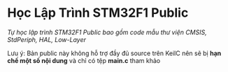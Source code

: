 # Học Lập Trình STM32F1 Public
*Tự học lập trình STM32F1 Public bao gồm code mẫu thư viện CMSIS, StdPeriph, HAL, Low-Layer*

Lưu ý: Bản public này không hỗ trợ đầy đủ source trên KeilC nên sẽ bị **hạn chế một số nội dung**
và chỉ có tệp **main.c** tham khảo


